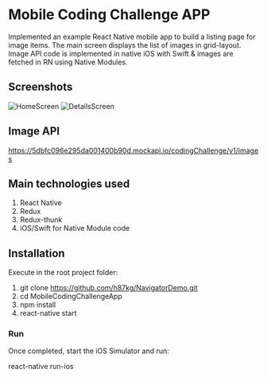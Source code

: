 # Mobile Coding Challenge APP

Implemented an example React Native mobile app to build a listing page for image items. The main screen displays the list of images in grid-layout. Image API code is implemented in native iOS with Swift & images are fetched in RN using Native Modules.

## Screenshots

![HomeScreen](https://github.com/ggeorgip/ny-times-rn-browser/blob/master/screenshots/MainScreen.PNG)
![DetailsScreen](https://github.com/ggeorgip/ny-times-rn-browser/blob/master/screenshots/DetailsScreen.PNG)

## Image API

<https://5dbfc096e295da001400b90d.mockapi.io/codingChallenge/v1/images>

## Main technologies used

1. React Native
2. Redux
3. Redux-thunk
4. iOS/Swift for Native Module code

## Installation

Execute in the root project folder:

1. git clone <https://github.com/h87kg/NavigatorDemo.git>
2. cd MobileCodingChallengeApp
3. npm install
4. react-native start

### Run

Once completed, start the iOS Simulator and run:

react-native run-ios

